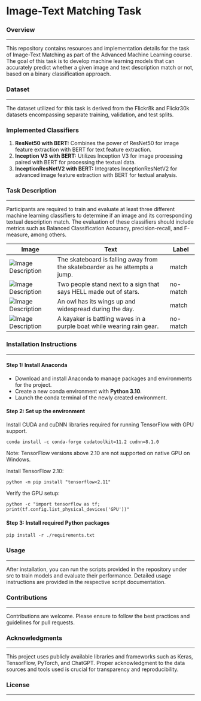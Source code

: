 # Image-Text Matching Task

### Overview
--------

This repository contains resources and implementation details for the task of Image-Text Matching as part of the Advanced Machine Learning course. The goal of this task is to develop machine learning models that can accurately predict whether a given image and text description match or not, based on a binary classification approach.

### Dataset
-------

The dataset utilized for this task is derived from the Flickr8k and Flickr30k datasets encompassing separate training, validation, and test splits.

### Implemented Classifiers

1.  **ResNet50 with BERT:** Combines the power of ResNet50 for image feature extraction with BERT for text feature extraction.
2.  **Inception V3 with BERT:** Utilizes Inception V3 for image processing paired with BERT for processing the textual data.
3.  **InceptionResNetV2 with BERT:** Integrates InceptionResNetV2 for advanced image feature extraction with BERT for textual analysis.
   
### Task Description
----------------

Participants are required to train and evaluate at least three different machine learning classifiers to determine if an image and its corresponding textual description match. The evaluation of these classifiers should include metrics such as Balanced Classification Accuracy, precision-recall, and F-measure, among others.

| Image | Text | Label |
| ----- | ---- | ----- |
| ![Image Description](https://github.com/RlNZLER/AML_Task1/blob/main/images/3523972229_d44e9ff6d7.jpg?raw=true) | The skateboard is falling away from the skateboarder as he attempts a jump. | match |
| ![Image Description](https://github.com/RlNZLER/AML_Task1/blob/main/images/3524436870_7670df68e8.jpg?raw=true) | Two people stand next to a sign that says  HELL  made out of stars. | no-match |
| ![Image Description](https://github.com/RlNZLER/AML_Task1/blob/main/images/3525453732_f74a38f111.jpg?raw=true) | An owl has its wings up and widespread during the day. | match |
| ![Image Description](https://github.com/RlNZLER/AML_Task1/blob/main/images/3526897578_3cf77da99b.jpg?raw=true) | A kayaker is battling waves in a purple boat while wearing rain gear. | no-match |


### Installation Instructions
-------------------------

#### Step 1: Install Anaconda

+ Download and install Anaconda to manage packages and environments for the project.
+ Create a new conda environment with **Python 3.10**.
+ Launch the conda terminal of the newly created environment.

#### Step 2: Set up the environment

Install CUDA and cuDNN libraries required for running TensorFlow with GPU support.

```
conda install -c conda-forge cudatoolkit=11.2 cudnn=8.1.0
```

Note: TensorFlow versions above 2.10 are not supported on native GPU on Windows.

Install TensorFlow 2.10:

```
python -m pip install "tensorflow<2.11"
```

Verify the GPU setup:

```
python -c "import tensorflow as tf; print(tf.config.list_physical_devices('GPU'))"
```


#### Step 3: Install required Python packages

```
pip install -r ./requirements.txt
```

### Usage
-----

After installation, you can run the scripts provided in the repository under src to train models and evaluate their performance. Detailed usage instructions are provided in the respective script documentation.

### Contributions
-------------

Contributions are welcome. Please ensure to follow the best practices and guidelines for pull requests.

### Acknowledgments
---------------

This project uses publicly available libraries and frameworks such as Keras, TensorFlow, PyTorch, and ChatGPT. Proper acknowledgment to the data sources and tools used is crucial for transparency and reproducibility.

### License
-------

